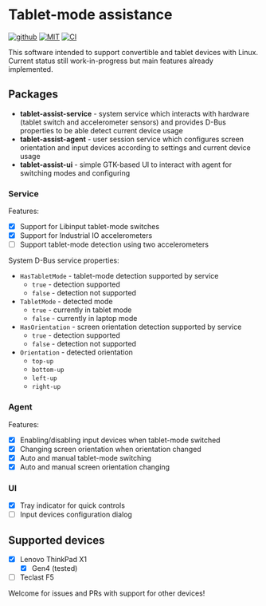 # Tablet-mode assistance

[![github](https://img.shields.io/badge/github-katyo/tablet--assist-8da0cb.svg?style=for-the-badge&logo=github)](https://github.com/katyo/tablet-assist)
[![MIT](https://img.shields.io/badge/License-MIT-brightgreen.svg?style=for-the-badge)](https://opensource.org/licenses/MIT)
[![CI](https://img.shields.io/github/actions/workflow/status/katyo/tablet-assist/ci.yml?branch=master&style=for-the-badge&logo=github-actions&logoColor=white)](https://github.com/katyo/tablet-assist/actions?query=workflow%3ARust)

This software intended to support convertible and tablet devices with Linux.
Current status still work-in-progress but main features already implemented.

## Packages

- **tablet-assist-service** - system service which interacts with hardware (tablet switch and accelerometer sensors) and provides D-Bus properties to be able detect current device usage
- **tablet-assist-agent** - user session service which configures screen orientation and input devices according to settings and current device usage
- **tablet-assist-ui** - simple GTK-based UI to interact with agent for switching modes and configuring

### Service

Features:

- [x] Support for Libinput tablet-mode switches
- [x] Support for Industrial IO accelerometers
- [ ] Support tablet-mode detection using two accelerometers

System D-Bus service properties:

- `HasTabletMode` - tablet-mode detection supported by service
  - `true` - detection supported
  - `false` - detection not supported
- `TabletMode` - detected mode
  - `true` - currently in tablet mode
  - `false` - currently in laptop mode
- `HasOrientation` - screen orientation detection supported by service
  - `true` - detection supported
  - `false` - detection not supported
- `Orientation` - detected orientation
  - `top-up`
  - `bottom-up`
  - `left-up`
  - `right-up`

### Agent

Features:

- [x] Enabling/disabling input devices when tablet-mode switched
- [x] Changing screen orientation when orientation changed
- [x] Auto and manual tablet-mode switching
- [x] Auto and manual screen orientation changing

### UI

- [x] Tray indicator for quick controls
- [ ] Input devices configuration dialog

## Supported devices

- [x] Lenovo ThinkPad X1
  - [x] Gen4 (tested)
- [ ] Teclast F5

Welcome for issues and PRs with support for other devices!
